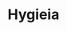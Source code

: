 ---
title: 'Hygieia'
layout: multiple
permalink: /mtools/dashboards/hygieia
excerpt: "Hygieia is a configurable Devops dashboard that provides a real-time, consolidated view of the entire delivery pipeline."
knowmore: "https://github.com/capitalone/Hygieia"
sidebar:
  nav: dashboards-tools-sidebar
categories:
  - Dashboards
  - Hygieia
feature_row:
  # - image_path: /assets/images/Selenium logo.png
  #   excerpt: "The OWASP Zed Attack Proxy (ZAP) is one of the world’s most popular free security tools and is actively maintained by hundreds of international volunteers."
  #   url: "https://www.owasp.org/index.php/OWASP_Zed_Attack_Proxy_Project"
  #   btn_label: "Read More"
  #   btn_class: "btn--inverse"   
---